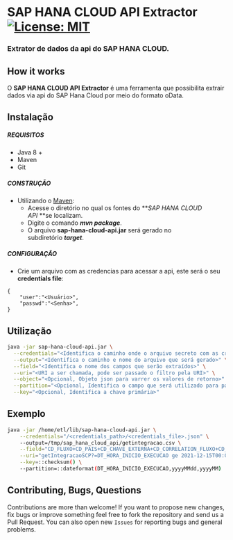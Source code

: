 # SAP HANA CLOUD API Extractor [![License: MIT](https://img.shields.io/badge/License-MIT-yellow.svg)](https://opensource.org/licenses/MIT)
### Extrator de dados da api do SAP HANA CLOUD.

## How it works

O **SAP HANA CLOUD API Extractor** é uma ferramenta que possibilita extrair dados via api do SAP Hana Cloud por meio do formato oData.

## Instalação

##### REQUISITOS

- Java 8 +
- Maven
- Git

##### CONSTRUÇÃO

- Utilizando o [Maven](https://maven.apache.org/): 
    - Acesse o diretório no qual os fontes do **_SAP HANA CLOUD API_ **se localizam.
    - Digite o comando _**mvn package**_.
    - O arquivo **sap-hana-cloud-api.jar** será gerado no subdiretório **_target_**.

##### CONFIGURAÇÂO

* Crie um arquivo com as credencias para acessar a api, este será o seu **credentials file**:

```
{
	"user":"<Usuário>",
	"passwd":"<Senha>",
}

```

## Utilização

```bash
java -jar sap-hana-cloud-api.jar \
  --credentials="<Identifica o caminho onde o arquivo secreto com as credenciais está localizado>" \
  --output="<Identifica o caminho e nome do arquivo que será gerado>" \
  --field="<Identifica o nome dos campos que serão extraídos>" \
  --uri="<URI a ser chamada, pode ser passado o filtro pela URI>" \
  --object="<Opcional, Objeto json para varrer os valores de retorno>" \
  --partition="<Opcional, Identifica o campo que será utilizado para particionamento dos dados>" \
  --key="<Opcional, Identifica a chave primária>"
```                 

## Exemplo

```bash
java -jar /home/etl/lib/sap-hana-cloud-api.jar \
	--credentials="/<credentials_path>/<credentials_file>.json" \ 
	--output=/tmp/sap_hana_cloud_api/getintegracao.csv \
	--field="CD_FLUXO+CD_PAIS+CD_CHAVE_EXTERNA+CD_CORRELATION_FLUXO+CD_CHAVE_INTEGRACAO+CD_ETAPA+DT_HORA_PROXIMA_EXECUCAO+DT_HORA_INICIO_EXECUCAO+DT_HORA_FIM_EXECUCAO" \
	--uri="getIntegracaoSCP?=DT_HORA_INICIO_EXECUCAO ge 2021-12-15T00:00:00.00Z and DT_HORA_INICIO_EXECUCAO le 2021-12-15T23:59:59.00Z" \
	--key=::checksum() \
	--partition=::dateformat(DT_HORA_INICIO_EXECUCAO,yyyyMMdd,yyyyMM)  
```

## Contributing, Bugs, Questions
Contributions are more than welcome! If you want to propose new changes, fix bugs or improve something feel free to fork the repository and send us a Pull Request. You can also open new `Issues` for reporting bugs and general problems.
